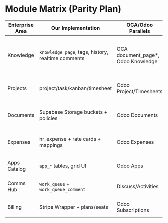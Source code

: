 # Module Matrix (Parity Plan)

| Enterprise Area | Our Implementation                                 | OCA/Odoo Parallels                  | Notes                                                    |
| --------------- | -------------------------------------------------- | ----------------------------------- | -------------------------------------------------------- |
| Knowledge       | `knowledge_page`, tags, history, realtime comments | OCA document_page\*, Odoo Knowledge | Pages + public access_level; Supabase Storage for files. |
| Projects        | project/task/kanban/timesheet                      | Odoo Project/Timesheets             | Liveblocks presence (optional) for cursors.              |
| Documents       | Supabase Storage buckets + policies                | Odoo Documents                      | Buckets: public, private; signed URLs.                   |
| Expenses        | hr_expense + rate cards + mappings                 | Odoo Expenses                       | Concur-ready export DTO + queue.                         |
| Apps Catalog    | `app_*` tables, grid UI                            | Odoo Apps                           | Install/Open state per user.                             |
| Comms Hub       | `work_queue` + `work_queue_comment`                | Discuss/Activities                  | DB→Vercel webhook → in-app feed.                         |
| Billing         | Stripe Wrapper + plans/seats                       | Odoo Subscriptions                  | Seats enforced via RLS/limits.                           |

